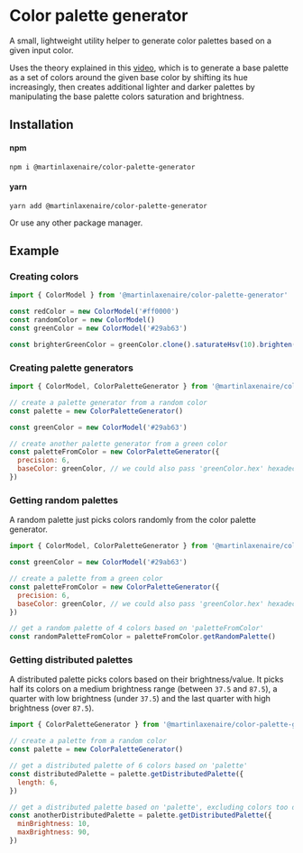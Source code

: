 # Color palette generator

A small, lightweight utility helper to generate color palettes based on a given input color.

Uses the theory explained in this [video](https://www.youtube.com/watch?v=u5AnzLg1HxY), which is to generate a base palette as a set of colors around the given base color by shifting its hue increasingly, then creates additional lighter and darker palettes by manipulating the base palette colors saturation and brightness.

## Installation

#### npm

```
npm i @martinlaxenaire/color-palette-generator
```

#### yarn

```
yarn add @martinlaxenaire/color-palette-generator
```

Or use any other package manager.

## Example

### Creating colors

```javascript
import { ColorModel } from '@martinlaxenaire/color-palette-generator'

const redColor = new ColorModel('#ff0000')
const randomColor = new ColorModel()
const greenColor = new ColorModel('#29ab63')

const brighterGreenColor = greenColor.clone().saturateHsv(10).brighten(10)
```

### Creating palette generators

```javascript
import { ColorModel, ColorPaletteGenerator } from '@martinlaxenaire/color-palette-generator'

// create a palette generator from a random color
const palette = new ColorPaletteGenerator()

const greenColor = new ColorModel('#29ab63')

// create another palette generator from a green color
const paletteFromColor = new ColorPaletteGenerator({
  precision: 6,
  baseColor: greenColor, // we could also pass 'greenColor.hex' hexadecimal representation
})
```

### Getting random palettes

A random palette just picks colors randomly from the color palette generator.

```javascript
import { ColorModel, ColorPaletteGenerator } from '@martinlaxenaire/color-palette-generator'

const greenColor = new ColorModel('#29ab63')

// create a palette from a green color
const paletteFromColor = new ColorPaletteGenerator({
  precision: 6,
  baseColor: greenColor, // we could also pass 'greenColor.hex' hexadecimal representation
})

// get a random palette of 4 colors based on 'paletteFromColor'
const randomPaletteFromColor = paletteFromColor.getRandomPalette()
```

### Getting distributed palettes

A distributed palette picks colors based on their brightness/value.
It picks half its colors on a medium brightness range (between `37.5` and `87.5`), a quarter with low brightness (under `37.5`) and the last quarter with high brightness (over `87.5`).

```javascript
import { ColorPaletteGenerator } from '@martinlaxenaire/color-palette-generator'

// create a palette from a random color
const palette = new ColorPaletteGenerator()

// get a distributed palette of 6 colors based on 'palette'
const distributedPalette = palette.getDistributedPalette({
  length: 6,
})

// get a distributed palette based on 'palette', excluding colors too dark or too light
const anotherDistributedPalette = palette.getDistributedPalette({
  minBrightness: 10,
  maxBrightness: 90,
})
```
